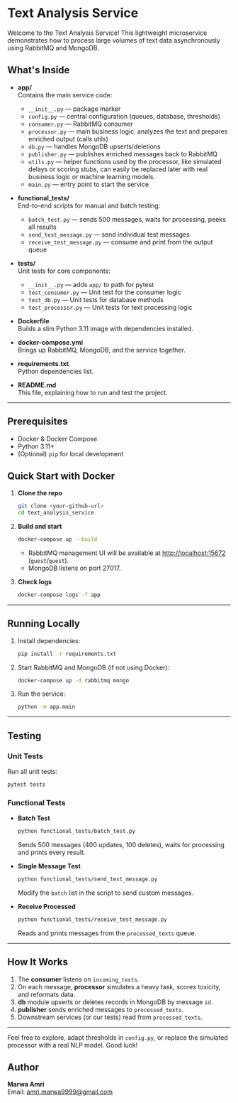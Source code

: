 # Text Analysis Service

Welcome to the Text Analysis Service! This lightweight microservice demonstrates 
how to process large volumes of text data asynchronously using RabbitMQ and MongoDB.

## What's Inside

- **app/**  
  Contains the main service code:
  - `__init__.py` — package marker  
  - `config.py` — central configuration (queues, database, thresholds)  
  - `consumer.py` — RabbitMQ consumer  
  - `processor.py` — main business logic: analyzes the text and prepares enriched output (calls utils) 
  - `db.py` — handles MongoDB upserts/deletions  
  - `publisher.py` — publishes enriched messages back to RabbitMQ  
  - `utils.py` —  helper functions used by the processor, like simulated delays or scoring stubs, 
     can easily be replaced later with real business logic or machine learning models. 
  - `main.py` — entry point to start the service  

- **functional_tests/**  
  End-to-end scripts for manual and batch testing:
  - `batch_test.py` — sends 500 messages, waits for processing, peeks all results  
  - `send_test_message.py` — send individual test messages  
  - `receive_test_message.py` — consume and print from the output queue  

- **tests/**  
  Unit tests for core components:
  - `__init__.py` — adds `app/` to path for pytest  
  - `test_consumer.py` — Unit test for the consumer logic  
  - `test_db.py` — Unit tests for database methods  
  - `test_processor.py` — Unit tests for text processing logic  

- **Dockerfile**  
  Builds a slim Python 3.11 image with dependencies installed.

- **docker-compose.yml**  
  Brings up RabbitMQ, MongoDB, and the service together.

- **requirements.txt**  
  Python dependencies list.

- **README.md**  
  This file, explaining how to run and test the project.

---

## Prerequisites

- Docker & Docker Compose  
- Python 3.11+  
- (Optional) `pip` for local development  

## Quick Start with Docker

1. **Clone the repo**  
   ```bash
   git clone <your-github-url>
   cd text_analysis_service
   ```

2. **Build and start**  
   ```bash
   docker-compose up --build
   ```
   - RabbitMQ management UI will be available at [http://localhost:15672](http://localhost:15672) (`guest`/`guest`).  
   - MongoDB listens on port 27017.  

3. **Check logs**  
   ```bash
   docker-compose logs -f app
   ```

---

## Running Locally

1. Install dependencies:  
   ```bash
   pip install -r requirements.txt
   ```

2. Start RabbitMQ and MongoDB (if not using Docker):  
   ```bash
   docker-compose up -d rabbitmq mongo
   ```

3. Run the service:  
   ```bash
   python -m app.main
   ```

---

## Testing

### Unit Tests

Run all unit tests:
```bash
pytest tests
```

### Functional Tests

- **Batch Test**  
  ```bash
  python functional_tests/batch_test.py
  ```
  Sends 500 messages (400 updates, 100 deletes), waits for processing and prints every result.

- **Single Message Test**  
  ```bash
  python functional_tests/send_test_message.py
  ```
  Modify the `batch` list in the script to send custom messages.

- **Receive Processed**  
  ```bash
  python functional_tests/receive_test_message.py
  ```
  Reads and prints messages from the `processed_texts` queue.

---

## How It Works

1. The **consumer** listens on `incoming_texts`.  
2. On each message, **processor** simulates a heavy task, scores toxicity, and reformats data.  
3. **db** module upserts or deletes records in MongoDB by message `id`.  
4. **publisher** sends enriched messages to `processed_texts`.  
5. Downstream services (or our tests) read from `processed_texts`.

---

Feel free to explore, adapt thresholds in `config.py`, or replace the simulated 
processor with a real NLP model. Good luck!


## Author

**Marwa Amri**  
Email: amri.marwa9999@gmail.com  